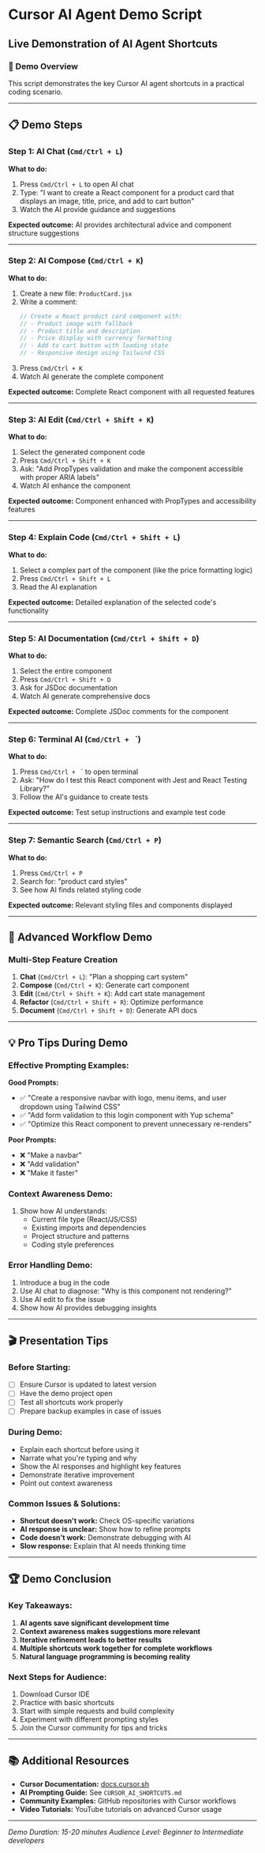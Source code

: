 # Cursor AI Agent Demo Script

## Live Demonstration of AI Agent Shortcuts

### 🎯 Demo Overview
This script demonstrates the key Cursor AI agent shortcuts in a practical coding scenario.

---

## 📋 Demo Steps

### Step 1: AI Chat (`Cmd/Ctrl + L`)
**What to do:**
1. Press `Cmd/Ctrl + L` to open AI chat
2. Type: "I want to create a React component for a product card that displays an image, title, price, and add to cart button"
3. Watch the AI provide guidance and suggestions

**Expected outcome:** AI provides architectural advice and component structure suggestions

---

### Step 2: AI Compose (`Cmd/Ctrl + K`)
**What to do:**
1. Create a new file: `ProductCard.jsx`
2. Write a comment:
   ```javascript
   // Create a React product card component with:
   // - Product image with fallback
   // - Product title and description
   // - Price display with currency formatting
   // - Add to cart button with loading state
   // - Responsive design using Tailwind CSS
   ```
3. Press `Cmd/Ctrl + K`
4. Watch AI generate the complete component

**Expected outcome:** Complete React component with all requested features

---

### Step 3: AI Edit (`Cmd/Ctrl + Shift + K`)
**What to do:**
1. Select the generated component code
2. Press `Cmd/Ctrl + Shift + K`
3. Ask: "Add PropTypes validation and make the component accessible with proper ARIA labels"
4. Watch AI enhance the component

**Expected outcome:** Component enhanced with PropTypes and accessibility features

---

### Step 4: Explain Code (`Cmd/Ctrl + Shift + L`)
**What to do:**
1. Select a complex part of the component (like the price formatting logic)
2. Press `Cmd/Ctrl + Shift + L`
3. Read the AI explanation

**Expected outcome:** Detailed explanation of the selected code's functionality

---

### Step 5: AI Documentation (`Cmd/Ctrl + Shift + D`)
**What to do:**
1. Select the entire component
2. Press `Cmd/Ctrl + Shift + D`
3. Ask for JSDoc documentation
4. Watch AI generate comprehensive docs

**Expected outcome:** Complete JSDoc comments for the component

---

### Step 6: Terminal AI (`Cmd/Ctrl + ` `)
**What to do:**
1. Press `Cmd/Ctrl + ` ` to open terminal
2. Ask: "How do I test this React component with Jest and React Testing Library?"
3. Follow the AI's guidance to create tests

**Expected outcome:** Test setup instructions and example test code

---

### Step 7: Semantic Search (`Cmd/Ctrl + P`)
**What to do:**
1. Press `Cmd/Ctrl + P`
2. Search for: "product card styles"
3. See how AI finds related styling code

**Expected outcome:** Relevant styling files and components displayed

---

## 🔄 Advanced Workflow Demo

### Multi-Step Feature Creation
1. **Chat** (`Cmd/Ctrl + L`): "Plan a shopping cart system"
2. **Compose** (`Cmd/Ctrl + K`): Generate cart component
3. **Edit** (`Cmd/Ctrl + Shift + K`): Add cart state management
4. **Refactor** (`Cmd/Ctrl + Shift + R`): Optimize performance
5. **Document** (`Cmd/Ctrl + Shift + D`): Generate API docs

---

## 💡 Pro Tips During Demo

### Effective Prompting Examples:

**Good Prompts:**
- ✅ "Create a responsive navbar with logo, menu items, and user dropdown using Tailwind CSS"
- ✅ "Add form validation to this login component with Yup schema"
- ✅ "Optimize this React component to prevent unnecessary re-renders"

**Poor Prompts:**
- ❌ "Make a navbar"
- ❌ "Add validation"
- ❌ "Make it faster"

### Context Awareness Demo:
1. Show how AI understands:
   - Current file type (React/JS/CSS)
   - Existing imports and dependencies
   - Project structure and patterns
   - Coding style preferences

### Error Handling Demo:
1. Introduce a bug in the code
2. Use AI chat to diagnose: "Why is this component not rendering?"
3. Use AI edit to fix the issue
4. Show how AI provides debugging insights

---

## 🎬 Presentation Tips

### Before Starting:
- [ ] Ensure Cursor is updated to latest version
- [ ] Have the demo project open
- [ ] Test all shortcuts work properly
- [ ] Prepare backup examples in case of issues

### During Demo:
- Explain each shortcut before using it
- Narrate what you're typing and why
- Show the AI responses and highlight key features
- Demonstrate iterative improvement
- Point out context awareness

### Common Issues & Solutions:
- **Shortcut doesn't work:** Check OS-specific variations
- **AI response is unclear:** Show how to refine prompts
- **Code doesn't work:** Demonstrate debugging with AI
- **Slow response:** Explain that AI needs thinking time

---

## 🏆 Demo Conclusion

### Key Takeaways:
1. **AI agents save significant development time**
2. **Context awareness makes suggestions more relevant**
3. **Iterative refinement leads to better results**
4. **Multiple shortcuts work together for complete workflows**
5. **Natural language programming is becoming reality**

### Next Steps for Audience:
1. Download Cursor IDE
2. Practice with basic shortcuts
3. Start with simple requests and build complexity
4. Experiment with different prompting styles
5. Join the Cursor community for tips and tricks

---

## 📚 Additional Resources

- **Cursor Documentation:** [docs.cursor.sh](https://docs.cursor.sh)
- **AI Prompting Guide:** See `CURSOR_AI_SHORTCUTS.md`
- **Community Examples:** GitHub repositories with Cursor workflows
- **Video Tutorials:** YouTube tutorials on advanced Cursor usage

---

*Demo Duration: 15-20 minutes*
*Audience Level: Beginner to Intermediate developers*